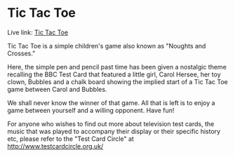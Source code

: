 
# Tic Tac Toe

Live link: [Tic Tac Toe](https://tonygeorgiou.github.io/tictactoe/)

Tic Tac Toe is a simple children's game also known as "Noughts and Crosses."

Here, the simple pen and pencil past time has been given a  nostalgic theme recalling the BBC Test Card that featured a little girl, Carol Hersee, her toy clown, Bubbles and a chalk board showing the implied start of a Tic Tac Toe game between Carol and Bubbles.

We shall never know the winner of that game. All that is left is to enjoy a game between yourself and a willing opponent. Have fun!

For anyone who wishes to find out more about television test cards, the music that was played to accompany their display or their specific history etc, please refer to the "Test Card Circle" at http://www.testcardcircle.org.uk/
